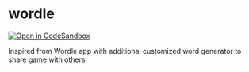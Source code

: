 # wordle

[![Open in CodeSandbox](https://img.shields.io/badge/CodeSandbox-Ready--to--Code-green?style=flat-square&logo=codesandbox)](https://codesandbox.io/s/github/tamdilip/wordle)

Inspired from Wordle app with additional customized word generator to share game with others
